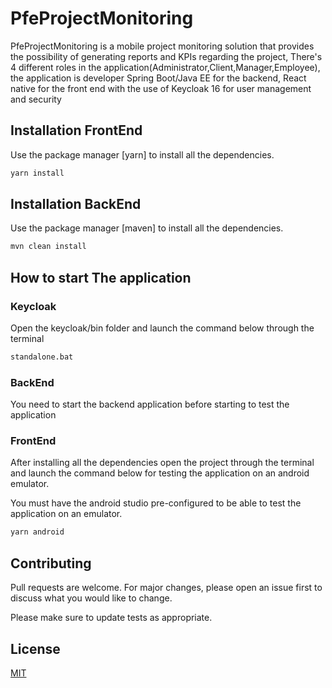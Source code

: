# PfeProjectMonitoring

PfeProjectMonitoring is a mobile project monitoring solution that provides the possibility of generating reports and KPIs regarding the project, There's 4 different roles in the application(Administrator,Client,Manager,Employee), the application is developer Spring Boot/Java EE for the backend, React native for the front end with the use of Keycloak 16 for user management and security

## Installation FrontEnd

Use the package manager [yarn] to install all the dependencies.

```bash
yarn install
```

## Installation BackEnd

Use the package manager [maven] to install all the dependencies.

```bash
mvn clean install
```


## How to start The application

### Keycloak
Open the keycloak/bin folder and launch the command below through the terminal

```bash
standalone.bat
```

### BackEnd
You need to start the backend application before starting to test the application


### FrontEnd
After installing all the dependencies open the project through the terminal and launch the command below for testing the application on an android emulator.

You must have the android studio pre-configured to be able to test the application on an emulator.

```bash
yarn android
```


## Contributing
Pull requests are welcome. For major changes, please open an issue first to discuss what you would like to change.

Please make sure to update tests as appropriate.

## License
[MIT](https://choosealicense.com/licenses/mit/)